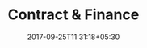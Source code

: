 ---
title: "Contract & Finance"
date: 2017-09-25T11:31:18+05:30
layout: contract-finance-qc
property: "Riverfront"
status: "Pending Review"

viewdash: true
---